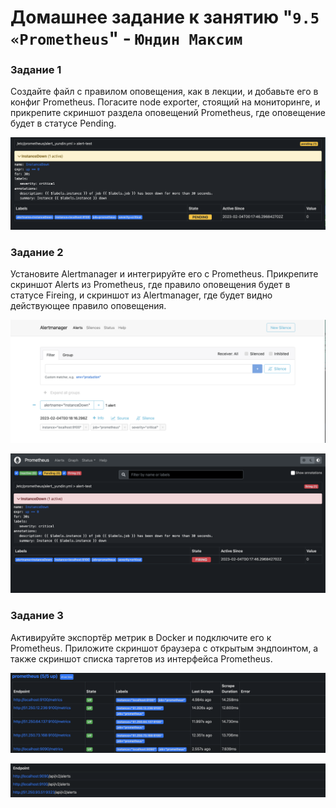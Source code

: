 # Домашнее задание к занятию "`9.5 «Prometheus`" - `Юндин Максим`

### Задание 1

Создайте файл с правилом оповещения, как в лекции, и добавьте его в конфиг Prometheus.
Погасите node exporter, стоящий на мониторинге, и прикрепите скриншот раздела оповещений Prometheus, где оповещение будет в статусе Pending.

![1 TAsk](https://github.com/YundinMS/Screen-Prometheus/blob/main/1%20task.png)

### Задание 2

Установите Alertmanager и интегрируйте его с Prometheus.
Прикрепите скриншот Alerts из Prometheus, где правило оповещения будет в статусе Fireing, и скриншот из Alertmanager, где будет видно действующее правило оповещения.


![2 TAsk](https://github.com/YundinMS/Screen-Prometheus/blob/main/2%20task.png)

![2_2 TAsk](https://github.com/YundinMS/Screen-Prometheus/blob/main/2_2%20task.png)


### Задание 3

Активируйте экспортёр метрик в Docker и подключите его к Prometheus.
Приложите скриншот браузера с открытым эндпоинтом, а также скриншот списка таргетов из интерфейса Prometheus.

![3 TAsk](https://github.com/YundinMS/Screen-Prometheus/blob/main/3%20task.png)

![3_3 TAsk](https://github.com/YundinMS/Screen-Prometheus/blob/main/3_3%20TAsk.png)
